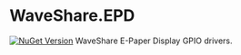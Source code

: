 # WaveShare.EPD
[![NuGet Version](http://img.shields.io/nuget/v/WaveShare.EPD.svg?style=flat)](https://www.nuget.org/packages/WaveShare.EPD/)
WaveShare E-Paper Display GPIO drivers.
